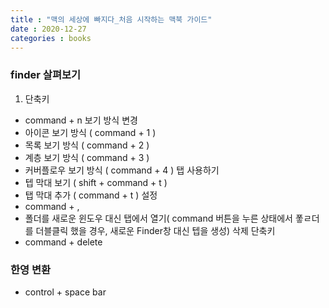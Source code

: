 ```yaml
---
title : "맥의 세상에 빠지다_처음 시작하는 맥북 가이드"
date : 2020-12-27
categories : books
---
```


### finder 살펴보기
1. 단축키 
  + command + n
보기 방식 변경
  + 아이콘 보기 방식 ( command + 1 )
  + 목록 보기 방식 ( command + 2 )
  + 계층 보기 방식 ( command + 3 )
  + 커버플로우 보기 방식 ( command + 4 )
탭 사용하기
  + 텝 막대 보기 ( shift + command + t )
  + 탭 막대 추가 ( command + t )
설정
  + command + ,
  + 폴더를 새로운 윈도우 대신 탭에서 열기( command 버튼을 누른 상태에서 퐇ㄹ더를 더블클릭 했을 경우, 새로운 Finder창 대신 텝을 생성)
삭제 단축키
  + command + delete
### 한영 변환
  + control + space bar

